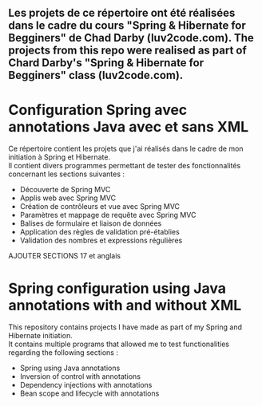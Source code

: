 ## Les projets de ce répertoire ont été réalisées dans le cadre du cours "Spring & Hibernate for Begginers" de Chad Darby (luv2code.com). The projects from this repo were realised as part of Chard Darby's "Spring & Hibernate for Begginers" class (luv2code.com).  
# Configuration Spring avec annotations Java avec et sans XML  
Ce répertoire contient les projets que j'ai réalisés dans le cadre de mon initiation à Spring et Hibernate.  
Il contient divers programmes permettant de tester des fonctionnalités concernant les sections suivantes :  
- Découverte de Spring MVC
- Applis web avec Spring MVC
- Création de contrôleurs et vue avec Spring MVC
- Paramètres et mappage de requête avec Spring MVC
- Balises de formulaire et liaison de données
- Application des règles de validation pré-établies
- Validation des nombres et expressions régulières

AJOUTER SECTIONS 17 et anglais

# Spring configuration using Java annotations with and without XML  
This repository contains projects I have made as part of my Spring and Hibernate initiation.  
It contains multiple programs that allowed me to test functionalities regarding the following sections :  
- Spring using Java annotations
- Inversion of control with annotations
- Dependency injections with annotations
- Bean scope and lifecycle with annotations
